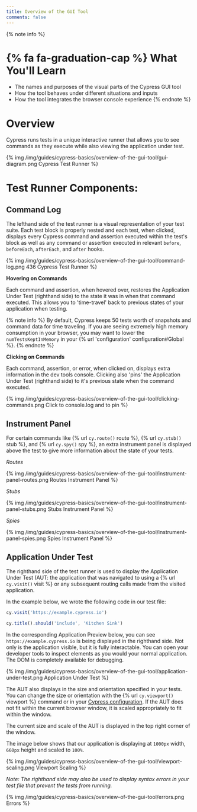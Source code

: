 ```yaml
---
title: Overview of the GUI Tool
comments: false
---
```


{% note info %}
# {% fa fa-graduation-cap %} What You'll Learn

- The names and purposes of the visual parts of the Cypress GUI tool
- How the tool behaves under different situations and inputs
- How the tool integrates the browser console experience
{% endnote %}

# Overview

Cypress runs tests in a unique interactive runner that allows you to see commands as they execute while also viewing the application under test.

{% img /img/guides/cypress-basics/overview-of-the-gui-tool/gui-diagram.png Cypress Test Runner %}


# Test Runner Components:

## Command Log

The lefthand side of the test runner is a visual representation of your test suite. Each test block is properly nested and each test, when clicked, displays every Cypress command and assertion executed within the test's block as well as any command or assertion executed in relevant `before`, `beforeEach`, `afterEach`, and `after` hooks.

{% img /img/guides/cypress-basics/overview-of-the-gui-tool/command-log.png 436 Cypress Test Runner %}

**Hovering on Commands**

Each command and assertion, when hovered over, restores the Application Under Test (righthand side) to the state it was in when that command executed. This allows you to 'time-travel' back to previous states of your application when testing.

{% note info  %}
By default, Cypress keeps 50 tests worth of snapshots and command data for time traveling. If you are seeing extremely high memory consumption in your browser, you may want to lower the `numTestsKeptInMemory` in your {% url 'configuration' configuration#Global %}.
{% endnote %}

**Clicking on Commands**

Each command, assertion, or error, when clicked on, displays extra information in the dev tools console. Clicking also 'pins' the Application Under Test (righthand side) to it's previous state when the command executed.

{% img /img/guides/cypress-basics/overview-of-the-gui-tool/clicking-commands.png Click to console.log and to pin %}


## Instrument Panel

For certain commands like {% url `cy.route()` route %}, {% url `cy.stub()` stub %}, and {% url `cy.spy()` spy %}, an extra instrument panel is displayed above the test to give more information about the state of your tests.

*Routes*

{% img /img/guides/cypress-basics/overview-of-the-gui-tool/instrument-panel-routes.png Routes Instrument Panel %}

*Stubs*

{% img /img/guides/cypress-basics/overview-of-the-gui-tool/instrument-panel-stubs.png Stubs Instrument Panel %}

*Spies*

{% img /img/guides/cypress-basics/overview-of-the-gui-tool/instrument-panel-spies.png Spies Instrument Panel %}

## Application Under Test

The righthand side of the test runner is used to display the Application Under Test (AUT: the application that was navigated to using a {% url `cy.visit()` visit %} or any subsequent routing calls made from the visited application.

In the example below, we wrote the following code in our test file:

```javascript
cy.visit('https://example.cypress.io')

cy.title().should('include', 'Kitchen Sink')
```

In the corresponding Application Preview below, you can see `https://example.cypress.io` is being displayed in the righthand side. Not only is the application visible, but it is fully interactable. You can open your developer tools to inspect elements as you would your normal application. The DOM is completely available for debugging.

{% img /img/guides/cypress-basics/overview-of-the-gui-tool/application-under-test.png Application Under Test %}

The AUT also displays in the size and orientation specified in your tests. You can change the size or orientation with the {% url `cy.viewport()` viewport %} command or in your [Cypress configuration](https://docs.cypress.io/docs/configuration#section-viewport). If the AUT does not fit within the current browser window, it is scaled appropriately to fit within the window.

The current size and scale of the AUT is displayed in the top right corner of the window.

The image below shows that our application is displaying at `1000px` width, `660px` height and scaled to `100%`.

{% img /img/guides/cypress-basics/overview-of-the-gui-tool/viewport-scaling.png Viewport Scaling %}

*Note: The righthand side may also be used to display syntax errors in your test file that prevent the tests from running.*

{% img /img/guides/cypress-basics/overview-of-the-gui-tool/errors.png Errors %}

